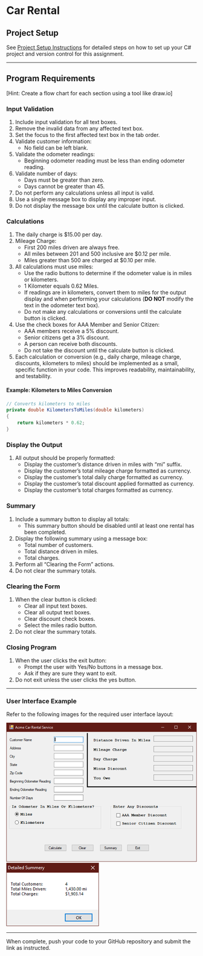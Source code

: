 # Car Rental

## Project Setup

See [Project Setup Instructions](./ProjectSetup.md) for detailed steps on how to set up your C# project and version control for this assignment.

---

## Program Requirements

[Hint: Create a flow chart for each section using a tool like draw.io]

### Input Validation

1. Include input validation for all text boxes.
2. Remove the invalid data from any affected text box.
3. Set the focus to the first affected text box in the tab order.
4. Validate customer information:
   - No field can be left blank.
5. Validate the odometer readings:
   - Beginning odometer reading must be less than ending odometer reading.
6. Validate number of days:
   - Days must be greater than zero.
   - Days cannot be greater than 45.
8. Do not perform any calculations unless all input is valid.
9. Use a single message box to display any improper input.
10. Do not display the message box until the calculate button is clicked.

### Calculations

1. The daily charge is $15.00 per day.
2. Mileage Charge:
   - First 200 miles driven are always free.
   - All miles between 201 and 500 inclusive are $0.12 per mile.
   - Miles greater than 500 are charged at $0.10 per mile.
3. All calculations must use miles:
   - Use the radio buttons to determine if the odometer value is in miles or kilometers.
   - 1 Kilometer equals 0.62 Miles.
   - If readings are in kilometers, convert them to miles for the output display and when performing your calculations (**DO NOT** modify the text in the odometer text box).
   - Do not make any calculations or conversions until the calculate button is clicked.
4. Use the check boxes for AAA Member and Senior Citizen:
   - AAA members receive a 5% discount.
   - Senior citizens get a 3% discount.
   - A person can receive both discounts.
   - Do not take the discount until the calculate button is clicked.
5. Each calculation or conversion (e.g., daily charge, mileage charge, discounts, kilometers to miles) should be implemented as a small, specific function in your code. This improves readability, maintainability, and testability.

#### Example: Kilometers to Miles Conversion

```csharp
// Converts kilometers to miles
private double KilometersToMiles(double kilometers)
{
    return kilometers * 0.62;
}
```

### Display the Output

1. All output should be properly formatted:
   - Display the customer’s distance driven in miles with “mi” suffix.
   - Display the customer’s total mileage charge formatted as currency.
   - Display the customer’s total daily charge formatted as currency.
   - Display the customer’s total discount applied formatted as currency.
   - Display the customer’s total charges formatted as currency.

### Summary

1. Include a summary button to display all totals:
   - This summary button should be disabled until at least one rental has been completed.
2. Display the following summary using a message box:
   - Total number of customers.
   - Total distance driven in miles.
   - Total charges.
3. Perform all “Clearing the Form” actions.
4. Do not clear the summary totals.

### Clearing the Form

1. When the clear button is clicked:
   - Clear all input text boxes.
   - Clear all output text boxes.
   - Clear discount check boxes.
   - Select the miles radio button.
2. Do not clear the summary totals.

### Closing Program

1. When the user clicks the exit button:
   - Prompt the user with Yes/No buttons in a message box.
   - Ask if they are sure they want to exit.
2. Do not exit unless the user clicks the yes button.

---

### User Interface Example

Refer to the following images for the required user interface layout:

![Car Rental Example 1](../../Images/CarRental01.png)
![Car Rental Example 2](../../Images/CarRental02.png)

---


When complete, push your code to your GitHub repository and submit the link as instructed.
